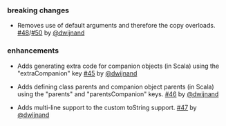 
### breaking changes

- Removes use of default arguments and therefore the copy overloads. [#48][48]/[#50][50] by [@dwijnand][@dwijnand]

### enhancements

- Adds generating extra code for companion objects (in Scala) using the "extraCompanion" key [#45][45] by [@dwijnand][@dwijnand]
- Adds defining class parents and companion object parents (in Scala) using the "parents" and "parentsCompanion" keys. [#46][46] by [@dwijnand][@dwijnand]
- Adds multi-line support to the custom toString support. [#47][47] by [@dwijnand][@dwijnand]

  [45]: https://github.com/sbt/sbt-datatype/pull/45
  [46]: https://github.com/sbt/sbt-datatype/pull/46
  [47]: https://github.com/sbt/sbt-datatype/pull/47
  [48]: https://github.com/sbt/sbt-datatype/issues/48
  [50]: https://github.com/sbt/sbt-datatype/pull/50
  [@dwijnand]: http://github.com/dwijnand
